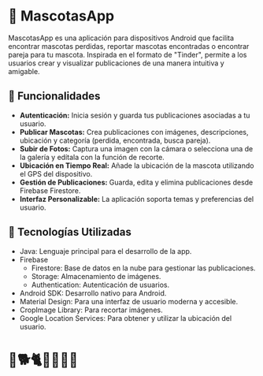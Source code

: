 # 🐾 MascotasApp
MascotasApp es una aplicación para dispositivos Android que facilita encontrar mascotas perdidas, reportar mascotas encontradas o encontrar pareja para tu mascota. Inspirada en el formato de "Tinder", permite a los usuarios crear y visualizar publicaciones de una manera intuitiva y amigable.

## 📱 Funcionalidades
* **Autenticación:** Inicia sesión y guarda tus publicaciones asociadas a tu usuario.
* **Publicar Mascotas:** Crea publicaciones con imágenes, descripciones, ubicación y categoría (perdida, encontrada, busca pareja).
* **Subir de Fotos:** Captura una imagen con la cámara o selecciona una de la galería y edítala con la función de recorte.
* **Ubicación en Tiempo Real:** Añade la ubicación de la mascota utilizando el GPS del dispositivo.
* **Gestión de Publicaciones:** Guarda, edita y elimina publicaciones desde Firebase Firestore.
* **Interfaz Personalizable:** La aplicación soporta temas y preferencias del usuario.

## 🚀 Tecnologías Utilizadas
* Java: Lenguaje principal para el desarrollo de la app.
* Firebase 
  * Firestore: Base de datos en la nube para gestionar las publicaciones.
  * Storage: Almacenamiento de imágenes.
  * Authentication: Autenticación de usuarios.
* Android SDK: Desarrollo nativo para Android.
* Material Design: Para una interfaz de usuario moderna y accesible.
* CropImage Library: Para recortar imágenes.
* Google Location Services: Para obtener y utilizar la ubicación del usuario.

# 🐶🐕🐈🐒🐢🐹🐓

